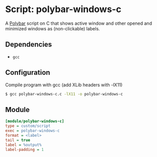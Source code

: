 # Script: polybar-windows-c

A [Polybar](https://github.com/jaagr/polybar) script on C that shows active window and other opened and minimized windows as (non-clickable) labels.

## Dependencies

* `gcc`

## Configuration

Compile program with gcc (add XLib headers with -lX11)

```bash
$ gcc polybar-windows-c.c -lX11 -o polybar-windows-c
```

## Module

```ini
[module/polybar-windows-c]
type = custom/script
exec = polybar-windows-c
format = <label>
tail = true
label = %output%
label-padding = 1
```
